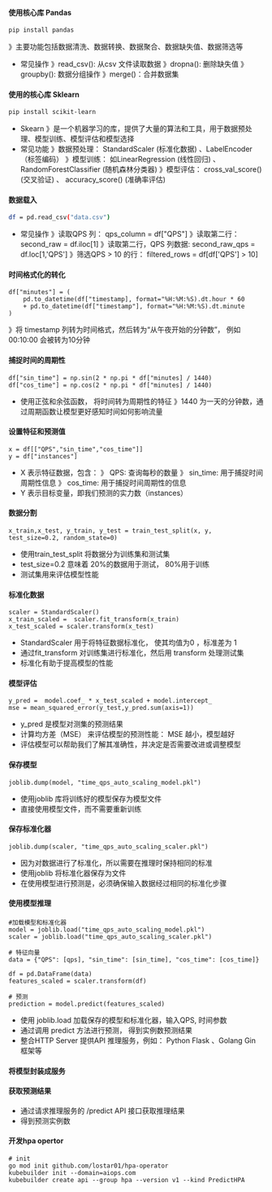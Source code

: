 #### 使用核心库 Pandas
```bash copy
pip install pandas
```
》主要功能包括数据清洗、数据转换、数据聚合、数据缺失值、数据筛选等
- 常见操作
》read_csv(): 从csv 文件读取数据
》dropna(): 删除缺失值
》groupby(): 数据分组操作
》merge()：合并数据集

#### 使用的核心库 Sklearn
```bash copy
pip install scikit-learn
```
- Skearn
》是一个机器学习的库，提供了大量的算法和工具，用于数据预处理、模型训练、模型评估和模型选择
- 常见功能
》数据预处理： StandardScaler (标准化数据) 、LabelEncoder（标签编码）
》模型训练： 如LinearRegression (线性回归) 、RandomForestClassifier (随机森林分类器)
》模型评估： cross_val_score() (交叉验证) 、 accuracy_score() (准确率评估)

#### 数据载入
```bash copy
df = pd.read_csv("data.csv")
```
- 常见操作
》读取QPS 列： qps_column = df["QPS"]
》读取第二行： second_raw = df.iloc[1]
》读取第二行，QPS 列数据: second_raw_qps = df.loc[1,'QPS']
》筛选QPS > 10 的行： filtered_rows = df[df['QPS'] > 10]

#### 时间格式化的转化
```
df["minutes"] = (
    pd.to_datetime(df["timestamp], format="%H:%M:%S).dt.hour * 60
    + pd.to_datetime(df["timestamp"], format="%H:%M:%S).dt.minute
)
```
》将 timestamp 列转为时间格式，然后转为“从午夜开始的分钟数”， 例如 00:10:00 会被转为10分钟

#### 捕捉时间的周期性
```
df["sin_time"] = np.sin(2 * np.pi * df["minutes] / 1440)
df["cos_time"] = np.cos(2 * np.pi * df["minutes] / 1440)
```

- 使用正弦和余弦函数， 将时间转为周期性的特征
  》1440 为一天的分钟数，通过周期函数让模型更好感知时间如何影响流量



#### 设置特征和预测值
```
x = df[["QPS","sin_time","cos_time"]]
y = df["instances"]
```

- X 表示特征数据，包含：
  》 QPS: 查询每秒的数量
  》 sin_time: 用于捕捉时间周期性信息
  》 cos_time: 用于捕捉时间周期性的信息
- Y 表示目标变量，即我们预测的实力数（instances）


#### 数据分割
```
x_train,x_test, y_train, y_test = train_test_split(x, y, test_size=0.2, random_state=0)
```
- 使用train_test_split 将数据分为训练集和测试集
- test_size=0.2 意味着 20%的数据用于测试， 80%用于训练
- 测试集用来评估模型性能

#### 标准化数据
```
scaler = StandardScaler()
x_train_scaled =  scaler.fit_transform(x_train)
x_test_scaled = scaler.transform(x_test)
```
- StandardScaler 用于将特征数据标准化， 使其均值为0 ，标准差为 1
- 通过fit_transform 对训练集进行标准化，然后用 transform 处理测试集
- 标准化有助于提高模型的性能

#### 模型评估
```
y_pred =  model.coef_ * x_test_scaled + model.intercept_
mse = mean_squared_error(y_test,y_pred.sum(axis=1))
```
- y_pred 是模型对测集的预测结果
- 计算均方差（MSE） 来评估模型的预测性能： MSE 越小，模型越好
- 评估模型可以帮助我们了解其准确性，并决定是否需要改进或调整模型

#### 保存模型
```
joblib.dump(model, "time_qps_auto_scaling_model.pkl")
```
- 使用joblib 库将训练好的模型保存为模型文件
- 直接使用模型文件，而不需要重新训练

#### 保存标准化器
```
joblib.dump(scaler, "time_qps_auto_scaling_scaler.pkl")
```
- 因为对数据进行了标准化，所以需要在推理时保持相同的标准
- 使用joblib 将标准化器保存为文件
- 在使用模型进行预测是，必须确保输入数据经过相同的标准化步骤

#### 使用模型推理
```
#加载模型和标准化器
model = joblib.load("time_qps_auto_scaling_model.pkl")
scaler = joblib.load("time_qps_auto_scaling_scaler.pkl")

# 特征向量
data = {"QPS": [qps], "sin_time": [sin_time], "cos_time": [cos_time]}

df = pd.DataFrame(data)
features_scaled = scaler.transform(df)

# 预测
prediction = model.predict(features_scaled)
```
- 使用 joblib.load 加载保存的模型和标准化器，输入QPS, 时间参数
- 通过调用 predict 方法进行预测， 得到实例数预测结果
- 整合HTTP Server 提供API 推理服务，例如： Python Flask 、Golang Gin 框架等

#### 将模型封装成服务

#### 获取预测结果
- 通过请求推理服务的 /predict API 接口获取推理结果
- 得到预测实例数

#### 开发hpa opertor
```
# init
go mod init github.com/lostar01/hpa-operator
kubebuilder init --domain=aiops.com
kubebuilder create api --group hpa --version v1 --kind PredictHPA
```